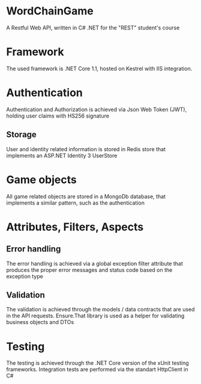 # WordChainGame
A Restful Web API, written in C# .NET for the "REST" student's course

# Framework
The used framework is .NET Core 1.1, hosted on Kestrel with IIS integration.

# Authentication
Authentication and Authorization is achieved via Json Web Token (JWT), holding user claims with HS256 signature

## Storage
User and identity related information is stored in Redis store that implements an ASP.NET Identity 3 UserStore

# Game objects
All game related objects are stored in a MongoDb database, that implements a similar pattern, such as the authentication

# Attributes, Filters, Aspects

## Error handling
The error handling is achieved via a global exception filter attribute that produces the proper error messages and status code based on the exception type

## Validation
The validation is achieved through the models / data contracts that are used in the API requests.
Ensure.That library is used as a helper for validating business objects and DTOs

# Testing
The testing is achieved through the .NET Core version of the xUnit testing frameworks. Integration tests are performed via the standart HttpClient in C#
